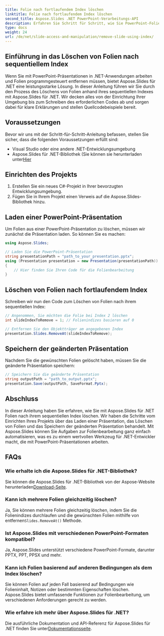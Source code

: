 ```yaml
---
title: Folie nach fortlaufendem Index löschen
linktitle: Folie nach fortlaufendem Index löschen
second_title: Aspose.Slides .NET PowerPoint-Verarbeitungs-API
description: Erfahren Sie Schritt für Schritt, wie Sie PowerPoint-Folien mit Aspose.Slides für .NET löschen. Unser Leitfaden bietet klare Anweisungen und vollständigen Quellcode, um Ihnen beim programmgesteuerten Entfernen von Folien anhand ihres sequentiellen Index zu helfen.
type: docs
weight: 24
url: /de/net/slide-access-and-manipulation/remove-slide-using-index/
---
```


## Einführung in das Löschen von Folien nach sequentiellem Index

Wenn Sie mit PowerPoint-Präsentationen in .NET-Anwendungen arbeiten und Folien programmgesteuert entfernen müssen, bietet Aspose.Slides für .NET eine leistungsstarke Lösung. In dieser Anleitung führen wir Sie durch den Prozess des Löschens von Folien anhand ihres sequentiellen Indexes mit Aspose.Slides für .NET. Wir decken alles von der Einrichtung Ihrer Umgebung bis zum Schreiben des erforderlichen Codes ab und sorgen dabei für klare Erklärungen und stellen Quellcodebeispiele bereit.

## Voraussetzungen

Bevor wir uns mit der Schritt-für-Schritt-Anleitung befassen, stellen Sie sicher, dass die folgenden Voraussetzungen erfüllt sind:

- Visual Studio oder eine andere .NET-Entwicklungsumgebung
-  Aspose.Slides für .NET-Bibliothek (Sie können sie herunterladen unter[Hier](https://releases.aspose.com/slides/net/)

## Einrichten des Projekts

1. Erstellen Sie ein neues C#-Projekt in Ihrer bevorzugten Entwicklungsumgebung.
2. Fügen Sie in Ihrem Projekt einen Verweis auf die Aspose.Slides-Bibliothek hinzu.

## Laden einer PowerPoint-Präsentation

Um Folien aus einer PowerPoint-Präsentation zu löschen, müssen wir zunächst die Präsentation laden. So können Sie es machen:

```csharp
using Aspose.Slides;

// Laden Sie die PowerPoint-Präsentation
string presentationPath = "path_to_your_presentation.pptx";
using (Presentation presentation = new Presentation(presentationPath))
{
    // Hier finden Sie Ihren Code für die Folienbearbeitung
}
```

## Löschen von Folien nach fortlaufendem Index

Schreiben wir nun den Code zum Löschen von Folien nach ihrem sequentiellen Index:

```csharp
// Angenommen, Sie möchten die Folie bei Index 2 löschen
int slideIndexToRemove = 1; // Folienindizes basieren auf 0

// Entfernen Sie den Objektträger am angegebenen Index
presentation.Slides.RemoveAt(slideIndexToRemove);
```

## Speichern der geänderten Präsentation

Nachdem Sie die gewünschten Folien gelöscht haben, müssen Sie die geänderte Präsentation speichern:

```csharp
// Speichern Sie die geänderte Präsentation
string outputPath = "path_to_output.pptx";
presentation.Save(outputPath, SaveFormat.Pptx);
```

## Abschluss

In dieser Anleitung haben Sie erfahren, wie Sie mit Aspose.Slides für .NET Folien nach ihrem sequentiellen Index löschen. Wir haben die Schritte vom Einrichten Ihres Projekts über das Laden einer Präsentation, das Löschen von Folien und das Speichern der geänderten Präsentation behandelt. Mit Aspose.Slides können Sie Aufgaben zur Folienbearbeitung ganz einfach automatisieren, was es zu einem wertvollen Werkzeug für .NET-Entwickler macht, die mit PowerPoint-Präsentationen arbeiten.

## FAQs

### Wie erhalte ich die Aspose.Slides für .NET-Bibliothek?

 Sie können die Aspose.Slides für .NET-Bibliothek von der Aspose-Website herunterladen[Download-Seite](https://releases.aspose.com/slides/net/).

### Kann ich mehrere Folien gleichzeitig löschen?

 Ja, Sie können mehrere Folien gleichzeitig löschen, indem Sie die Folienindizes durchlaufen und die gewünschten Folien mithilfe von entfernen`Slides.RemoveAt()` Methode.

### Ist Aspose.Slides mit verschiedenen PowerPoint-Formaten kompatibel?

Ja, Aspose.Slides unterstützt verschiedene PowerPoint-Formate, darunter PPTX, PPT, PPSX und mehr.

### Kann ich Folien basierend auf anderen Bedingungen als dem Index löschen?

Sie können Folien auf jeden Fall basierend auf Bedingungen wie Folieninhalt, Notizen oder bestimmten Eigenschaften löschen. Aspose.Slides bietet umfassende Funktionen zur Folienbearbeitung, um verschiedenen Anforderungen gerecht zu werden.

### Wie erfahre ich mehr über Aspose.Slides für .NET?

 Die ausführliche Dokumentation und API-Referenz für Aspose.Slides für .NET finden Sie unter[Dokumentationsseite](https://reference.aspose.com/slides/net/).